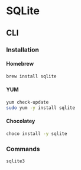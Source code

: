 # SQLite

## CLI

### Installation

#### Homebrew

```sh
brew install sqlite
```

#### YUM

```sh
yum check-update
sudo yum -y install sqlite
```

#### Chocolatey

```sh
choco install -y sqlite
```

### Commands

```sh
sqlite3
```
